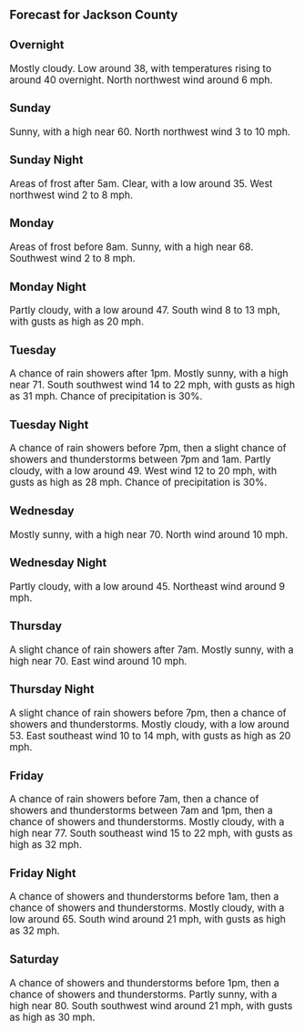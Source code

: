 <div>
   <h2>Forecast for Jackson County</h2>
   <p>
      <div style="font-size:120%">
         <h3>Overnight</h3>Mostly cloudy. Low around 38, with temperatures rising to around 40 overnight. North northwest wind around 6 mph.<br></div>
   </p>
   <p>
      <div style="font-size:120%">
         <h3>Sunday</h3>Sunny, with a high near 60. North northwest wind 3 to 10 mph.<br></div>
   </p>
   <p>
      <div style="font-size:120%">
         <h3>Sunday Night</h3>Areas of frost after 5am. Clear, with a low around 35. West northwest wind 2 to 8 mph.<br></div>
   </p>
   <p>
      <div style="font-size:120%">
         <h3>Monday</h3>Areas of frost before 8am. Sunny, with a high near 68. Southwest wind 2 to 8 mph.<br></div>
   </p>
   <p>
      <div style="font-size:120%">
         <h3>Monday Night</h3>Partly cloudy, with a low around 47. South wind 8 to 13 mph, with gusts as high as 20 mph.<br></div>
   </p>
   <p>
      <div style="font-size:120%">
         <h3>Tuesday</h3>A chance of rain showers after 1pm. Mostly sunny, with a high near 71. South southwest wind 14 to 22 mph, with gusts as high
         as 31 mph. Chance of precipitation is 30%.<br></div>
   </p>
   <p>
      <div style="font-size:120%">
         <h3>Tuesday Night</h3>A chance of rain showers before 7pm, then a slight chance of showers and thunderstorms between 7pm and 1am. Partly cloudy,
         with a low around 49. West wind 12 to 20 mph, with gusts as high as 28 mph. Chance of precipitation is 30%.<br></div>
   </p>
   <p>
      <div style="font-size:120%">
         <h3>Wednesday</h3>Mostly sunny, with a high near 70. North wind around 10 mph.<br></div>
   </p>
   <p>
      <div style="font-size:120%">
         <h3>Wednesday Night</h3>Partly cloudy, with a low around 45. Northeast wind around 9 mph.<br></div>
   </p>
   <p>
      <div style="font-size:120%">
         <h3>Thursday</h3>A slight chance of rain showers after 7am. Mostly sunny, with a high near 70. East wind around 10 mph.<br></div>
   </p>
   <p>
      <div style="font-size:120%">
         <h3>Thursday Night</h3>A slight chance of rain showers before 7pm, then a chance of showers and thunderstorms. Mostly cloudy, with a low around 53.
         East southeast wind 10 to 14 mph, with gusts as high as 20 mph.<br></div>
   </p>
   <p>
      <div style="font-size:120%">
         <h3>Friday</h3>A chance of rain showers before 7am, then a chance of showers and thunderstorms between 7am and 1pm, then a chance of showers
         and thunderstorms. Mostly cloudy, with a high near 77. South southeast wind 15 to 22 mph, with gusts as high as 32 mph.<br></div>
   </p>
   <p>
      <div style="font-size:120%">
         <h3>Friday Night</h3>A chance of showers and thunderstorms before 1am, then a chance of showers and thunderstorms. Mostly cloudy, with a low around
         65. South wind around 21 mph, with gusts as high as 32 mph.<br></div>
   </p>
   <p>
      <div style="font-size:120%">
         <h3>Saturday</h3>A chance of showers and thunderstorms before 1pm, then a chance of showers and thunderstorms. Partly sunny, with a high near
         80. South southwest wind around 21 mph, with gusts as high as 30 mph.<br></div>
   </p>
</div>